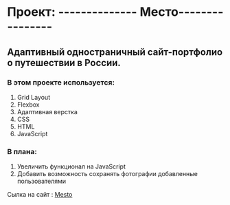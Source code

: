# Проект: -------------- Место----------------


## Адаптивный одностраничный сайт-портфолио о путешествии в России.


### В этом проекте используется:
1. Grid Layout
2. Flexbox
3. Адаптивная верстка
4. CSS
5. HTML
6. JavaScript


### В плана:
1. Увеличить функционал на JavaScript
2. Добавить возможность сохранять фотографии добавленные пользователями


Сылка на сайт : [Mesto](https://glyk77774.github.io/russian-travel/)